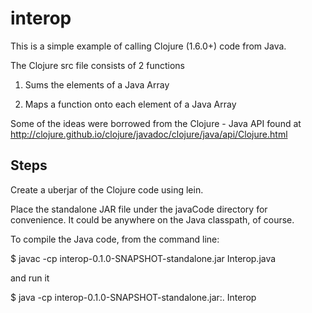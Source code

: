 # interop

This is a simple example of calling Clojure (1.6.0+) code from Java.

The Clojure src file consists of 2 functions

1. Sums the elements of a Java Array

2. Maps a function onto each element of a Java Array

Some of the ideas were borrowed from the Clojure - Java API found at
http://clojure.github.io/clojure/javadoc/clojure/java/api/Clojure.html

## Steps

Create a uberjar of the Clojure code using lein.

Place the standalone JAR file under the javaCode directory for convenience. It could be anywhere on the Java classpath, of course.

To compile the Java code, from the command line:

$ javac -cp interop-0.1.0-SNAPSHOT-standalone.jar Interop.java

and run it

$ java -cp interop-0.1.0-SNAPSHOT-standalone.jar:. Interop
